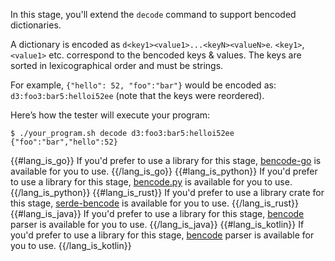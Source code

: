 In this stage, you'll extend the `decode` command to support bencoded dictionaries.

A dictionary is encoded as `d<key1><value1>...<keyN><valueN>e`. `<key1>`, `<value1>` etc. correspond to the bencoded keys & values. The keys are sorted in lexicographical order and must be strings.

For example, `{"hello": 52, "foo":"bar"}` would be encoded as: `d3:foo3:bar5:helloi52ee` (note that the keys were reordered).

Here’s how the tester will execute your program:
```
$ ./your_program.sh decode d3:foo3:bar5:helloi52ee
{"foo":"bar","hello":52}
```

{{#lang_is_go}}
If you'd prefer to use a library for this stage, [bencode-go](https://github.com/jackpal/bencode-go) is available for you to use.
{{/lang_is_go}}
{{#lang_is_python}}
If you'd prefer to use a library for this stage, [bencode.py](https://pypi.org/project/bencode.py/) is available for you to use.
{{/lang_is_python}}
{{#lang_is_rust}}
If you'd prefer to use a library crate for this stage, [serde-bencode](https://github.com/toby/serde-bencode/) is available for you to use.
{{/lang_is_rust}}
{{#lang_is_java}}
If you'd prefer to use a library for this stage, [bencode](https://github.com/dampcake/bencode) parser is available for you to use.
{{/lang_is_java}}
{{#lang_is_kotlin}}
If you'd prefer to use a library for this stage, [bencode](https://github.com/dampcake/bencode) parser is available for you to use.
{{/lang_is_kotlin}}